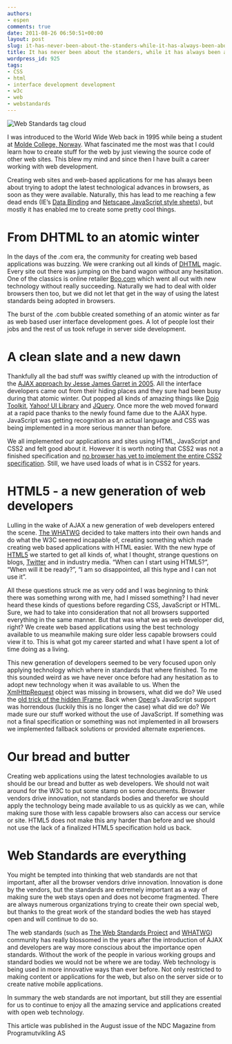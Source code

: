 ```yaml
---
authors:
- espen
comments: true
date: 2011-08-26 06:50:51+00:00
layout: post
slug: it-has-never-been-about-the-standers-while-it-has-always-been-about-the-standards
title: It has never been about the standers, while it has always been about the standards
wordpress_id: 925
tags:
- CSS
- html
- interface development development
- w3c
- web
- webstandards
---
```


![Web Standards tag cloud](http://www.midwestwebsense.com/av/wordle-med.png)


I was introduced to the World Wide Web back in 1995 while being a student at [Molde College, Norway](http://www.himolde.no/). What fascinated me the most was that I could learn how to create stuff for the web by just viewing the source code of other web sites. This blew my mind and since then I have built a career working with web development.




Creating web sites and web-based applications for me has always been about trying to adopt the latest technological advances in browsers, as soon as they were available. Naturally, this has lead to me reaching a few dead ends (IE’s [Data Binding](http://msdn.microsoft.com/en-us/library/ms531388(v=vs.85).asp) and [Netscape JavaScript style sheets](http://en.wikipedia.org/wiki/JavaScript_Style_Sheets)), but mostly it has enabled me to create some pretty cool things.






# From DHTML to an atomic winter




In the days of the .com era, the community for creating web based applications was buzzing. We were cranking out all kinds of [DHTML](http://en.wikipedia.org/wiki/Dynamic_HTML)  magic. Every site out there was jumping on the band wagon without any hesitation. One of the classics is online retailer [Boo.com](http://en.wikipedia.org/wiki/Boo.com) which went all out with new technology without really succeeding. Naturally we had to deal with older browsers then too, but we did not let that get in the way of using the latest standards being adopted in browsers.




The burst of the .com bubble created something of an atomic winter as far as web based user interface development goes. A lot of people lost their jobs and the rest of us took refuge in server side development.






# A clean slate and a new dawn




Thankfully all the bad stuff was swiftly cleaned up with the introduction of the [AJAX approach by Jesse James Garret in 2005](http://en.wikipedia.org/wiki/Ajax_(programming)). All the interface developers came out from their hiding places and they sure had been busy during that atomic winter. Out popped all kinds of amazing things like [Dojo Toolkit](http://dojotoolkit.org/), [Yahoo! UI Library](http://developer.yahoo.com/yui/) and [JQuery](http://jquery.com). Once more the web moved forward at a rapid pace thanks to the newly found fame due to the AJAX hype. JavaScript was getting recognition as an actual language and CSS was being implemented in a more serious manner than before.




We all implemented our applications and sites using HTML, JavaScript and CSS2 and felt good about it. However it is worth noting that CSS2 was not a finished specification and [no browser has yet to implement the entire CSS2 specification](http://en.wikipedia.org/wiki/Cascading_Style_Sheets#Difficulty_with_adoption). Still, we have used loads of what is in CSS2 for years.






# HTML5 - a new generation of web developers




Lulling in the wake of AJAX a new generation of web developers entered the scene. [The WHATWG](http://www.whatwg.org/) decided to take matters into their own hands and do what the W3C seemed incapable of, creating something which made creating web based applications with HTML easier. With the new hype of [HTML5](http://en.wikipedia.org/wiki/HTML5) we started to get all kinds of, what I thought, strange questions on blogs, [Twitter](http://twitter.com) and in industry media. “When can I start using HTML5?”, “When will it be ready?”, “I am so disappointed, all this hype and I can not use it”.




All these questions struck me as very odd and I was beginning to think there was something wrong with me, had I missed something? I had never heard these kinds of questions before regarding CSS, JavaScript or HTML. Sure, we had to take into consideration that not all browsers supported everything in the same manner. But that was what we as web developer did, right? We create web based applications using the best technology available to us meanwhile making sure older less capable browsers could view it to. This is what got my career started and what I have spent a lot of time doing as a living.





This new generation of developers seemed to be very focused upon only applying technology which where in standards that where finished.  To me this sounded weird as we have never once before had any hesitation as to adopt new technology when it was available to us. When the [XmlHttpRequest](http://en.wikipedia.org/wiki/XMLHttpRequest) object was missing in browsers, what did we do? We used the [old trick of the hidden IFrame](http://ajaxpatterns.org/IFrame_Call). Back when [Opera](http://opera.com)’s JavaScript support was horrendous (luckily this is no longer the case) what did we do? We made sure our stuff worked without the use of JavaScript. If something was not a final specification or something was not implemented in all browsers we implemented fallback solutions or provided alternate experiences.






# Our bread and butter




Creating web applications using the latest technologies available to us should be our bread and butter as web developers. We should not wait around for the W3C to put some stamp on some documents. Browser vendors drive innovation, not standards bodies and therefor we should apply the technology being made available to us as quickly as we can, while making sure those with less capable browsers also can access our service or site. HTML5 does not make this any harder than before and we should not use the lack of a finalized HTML5 specification hold us back.





# Web Standards are everything




You might be tempted into thinking that web standards are not that important, after all the browser vendors drive innovation. Innovation is done by the vendors, but the standards are extremely important as a way of making sure the web stays open and does not become fragmented. There are always numerous organizations trying to create their own special web, but thanks to the great work of the standard bodies the web has stayed open and will continue to do so.




The web standards (such as [The Web Standards Project](http://www.webstandards.org/) and [WHATWG](http://www.whatwg.org/)) community has really blossomed in the years after the introduction of AJAX and developers are way more conscious about the importance open standards. Without the work of the people in various working groups and standard bodies we would not be where we are today. Web technology is being used in more innovative ways than ever before. Not only restricted to making content or applications for the web, but also on the server side or to create native mobile applications.





In summary the web standards are not important, but still they are essential for us to continue to enjoy all the amazing service and applications created with open web technology.



This article was published in the August issue of the NDC Magazine from Programutvikling AS
